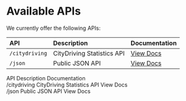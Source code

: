 # Available APIs

We currently offer the following APIs:

| API | Description | Documentation |
| :--- | :--- | :--- |
| `/citydriving` | CityDriving Statistics API | [View Docs](../citydriving-statistics-api.md) |
| `/json` | Public JSON API | [View Docs](../public-json-api.md)|

API    Description    Documentation  
/citydriving    CityDriving Statistics API    View Docs  
/json    Public JSON API    View Docs

